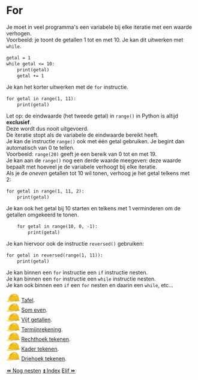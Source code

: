 For
===

Je moet in veel programma's een variabele bij elke iteratie met een
waarde verhogen.\
Voorbeeld: je toont de getallen 1 tot en met 10. Je kan dit uitwerken
met `while`.

    getal = 1
    while getal <= 10:
        print(getal)
        getal += 1

Je kan het korter uitwerken met de `for` instructie.

    for getal in range(1, 11):
        print(getal)    

Let op: de eindwaarde (het tweede getal) in `range()` in Python is
altijd **exclusief**.\
Deze wordt dus nooit uitgevoerd.\
De iteratie stopt als de variabele de eindwaarde bereikt heeft.\
Je kan de instructie `range()` ook met één getal gebruiken. Je begint
dan automatisch van 0 te tellen.\
Voorbeeld: `range(20)` geeft je een bereik van 0 tot en met 19.\
Je kan aan de `range()` nog een derde waarde meegeven: deze waarde
bepaalt met hoeveel je de variabele verhoogt bij elke iteratie.\
Als je de *oneven* getallen tot 10 wil tonen, verhoog je het getal
telkens met 2:

    for getal in range(1, 11, 2):
        print(getal)    

Je kan ook het getal bij 10 starten en telkens met 1 verminderen om de
getallen omgekeerd te tonen.

        for getal in range(10, 0, -1):
            print(getal)    

Je kan hiervoor ook de instructie `reversed()` gebruiken:

    for getal in reversed(range(1, 11)):
        print(getal)    

Je kan binnen een `for` instructie een `if` instructie nesten.\
Je kan binnen een `for` instructie een `while` instructie nesten.\
Je kan ook binnen een `if` een `for` nesten en daarin een `while`,
etc...

![image](images/hardhat.png) [Tafel](/taken/tafel.html).\
![image](images/hardhat.png) [Som even](/taken/someven.html).\
![image](images/hardhat.png) [Vijf getallen](/taken/vijfgetallen.html).\
![image](images/hardhat.png) [Termijnrekening](/taken/termijnrekening.html).\
![image](images/hardhat.png) [Rechthoek tekenen](/taken/rechthoektekenen.html).\
![image](images/hardhat.png) [Kader tekenen](/taken/kadertekenen.html).\
![image](images/hardhat.png) [Driehoek tekenen](/taken/driehoektekenen.html).

<a class="btn" href="./17_nognesten.html">&#9194; Nog nesten</a>
<a class="btn" href="./index.html">&#9195; Index</a>
<a class="btn" href="./19_elif.html">Elif &#9193;</a>